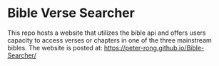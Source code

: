 # Bible Verse Searcher
This repo hosts a website that utilizes the bible api and offers users capacity to access verses or chapters in one of the three mainstream bibles. The website is posted at: https://peter-rong.github.io/Bible-Searcher/
